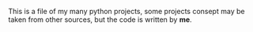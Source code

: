 This is a file of my many python projects, some projects consept may be taken from other sources, but the code is written by **me**.
